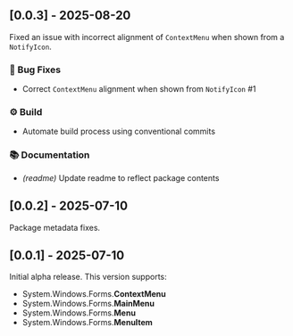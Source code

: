 ## [0.0.3] - 2025-08-20

Fixed an issue with incorrect alignment of `ContextMenu` when shown from a `NotifyIcon`.


### 🐛 Bug Fixes

- Correct `ContextMenu` alignment when shown from `NotifyIcon` #1



### ⚙️ Build

- Automate build process using conventional commits



### 📚 Documentation

- *(readme)* Update readme to reflect package contents

## [0.0.2] - 2025-07-10

Package metadata fixes.


## [0.0.1] - 2025-07-10

Initial alpha release. This version supports:

- System.Windows.Forms.**ContextMenu**
- System.Windows.Forms.**MainMenu**
- System.Windows.Forms.**Menu**
- System.Windows.Forms.**MenuItem**


